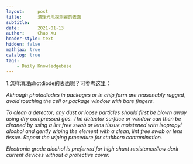 ```yaml
---
layout:     post
title:      清理光电探测器的表面
subtitle:   
date:       2021-01-13
author:     Chao Xu
header-style: text
hidden: false
mathjax: true
catalog: true
tags:
    - Daily Knowledgebase
---
```


1.怎样清理photdiode的表面呢？可参考[这里](https://www.aptechnologies.co.uk/support/SiPDs/handling#:~:text=Optical%20Cleaning&text=To%20clean%20a%20detector%2C%20any,free%20swab%20or%20lens%20tissue.)：

*Although photodiodes in packages or in chip form are reasonably rugged, avoid touching the cell or package window with bare fingers.*

*To clean a detector, any dust or loose particles should first be blown away using dry compressed gas. The detector surface or window can then be cleaned by using a lint free swab or lens tissue moistened with isopropyl alcohol and gently wiping the element with a clean, lint free swab or lens tissue. Repeat the wiping procedure for stubborn contamination.*

*Electronic grade alcohol is preferred for high shunt resistance/low dark current devices without a protective cover.*
